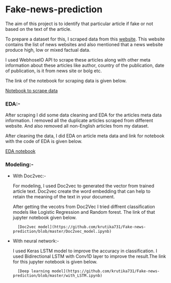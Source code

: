 # Fake-news-prediction

The aim of this project is to identify that particular article if fake or not based on the text of the article.

To prepare a dataset for this, I scraped data from this [website](https://mediabiasfactcheck.com). This website contains the list of news websites and also mentioned that a news website produce high, low or mixed factual data. 

I used WebhoseIO API to scrape these articles along with other meta information about these articles like author, country of the publication, date of publication, is it from news site or bolg etc.

The link of the notebook for scraping data is given below.

[Notebook to scrape data](https://github.com/krutika731/Fake-news-prediction/blob/master/scraping_data_using_API.ipynb)

### EDA:-
After scraping I did some data cleaning and EDA for the articles meta data information.
I removed all the duplicate articles scraped from different website. And also removed all non-English articles from my dataset.

After cleaning the data, I did EDA on article meta data and link for notebook with the code of EDA is given below.

[EDA notebook](https://github.com/krutika731/Fake-news-prediction/blob/master/fake_news_identification_EDA.ipynb)

### Modeling:-

- With Doc2vec:-

    For modeling, I used Doc2vec to generated the vector from trained article text. Doc2vec create the word embedding that can help to   
    retain the meaning of the text in your document.

    After getting the vecotrs from Doc2Vec I tried diffrent classification models like Logistic Regression and Random forest.
    The link of that jupyter notebook given below.

        [Doc2vec model](https://github.com/krutika731/Fake-news-prediction/blob/master/Doc2vec_model.ipynb)

- With neural network:-

     I used Keras LSTM model to improve the accuracy in classification. I used Bidirectional LSTM with Conv1D layer to improve the 
     result.The link for this jupyter notebook is given below.

        [Deep learning model](https://github.com/krutika731/Fake-news-prediction/blob/master/with_LSTM.ipynb)

